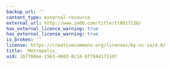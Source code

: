 ```yaml
---
backup_url: ''
content_type: external-resource
external_url: http://www.imdb.com/title/tt0017136/
has_external_licence_warning: true
has_external_license_warning: true
is_broken: ''
license: https://creativecommons.org/licenses/by-nc-sa/4.0/
title: _Metropolis_
uid: 1b7768ae-1563-40d3-8c14-bff8441711d7
---
```

